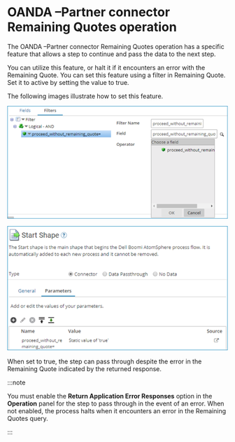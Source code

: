 # OANDA –Partner connector Remaining Quotes operation 

<head>
  <meta name="guidename" content="Integration"/>
  <meta name="context" content="GUID-70323ff7-56dd-4ed4-9c28-ce43a6e0c2ef"/>
</head>


The OANDA –Partner connector Remaining Quotes operation has a specific feature that allows a step to continue and pass the data to the next step.

You can utilize this feature, or halt it if it encounters an error with the Remaining Quote. You can set this feature using a filter in Remaining Quote. Set it to active by setting the value to true.

The following images illustrate how to set this feature.

![Filters tab](../Images/build-db-oanda-remaining-quotes-filter.jpg)

![Start step dialog](../Images/build-db-oanda-remaining-quotes-start-shape.jpg)

When set to true, the step can pass through despite the error in the Remaining Quote indicated by the returned response.

:::note

You must enable the **Return Application Error Responses** option in the **Operation** panel for the step to pass through in the event of an error. When not enabled, the process halts when it encounters an error in the Remaining Quotes query.

:::
